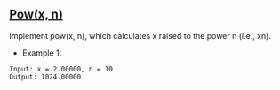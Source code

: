 ## [Pow(x, n)](https://leetcode.com/problems/powx-n/)
Implement pow(x, n), which calculates x raised to the power n (i.e., xn).


- Example 1:
```
Input: x = 2.00000, n = 10
Output: 1024.00000
```